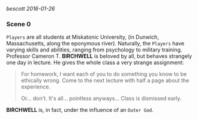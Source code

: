 
*bescott 2016-01-26*

### Scene 0 ###

`Players` are all students at Miskatonic University, (in Dunwich, Massachusetts, along the eponymous river).
Naturally, the `Players` have varying skills and abilities, ranging from psychology to military training.
Professor Cameron T. **BIRCHWELL** is beloved by all, but behaves strangely one day in lecture.
He gives the whole class a very strange assignment:

> For homework, I want each of you to do something you know to be ethically wrong.
> Come to the next lecture with half a page about the experience.
> 
> Or... don't. It's all... pointless anyways... Class is dismissed early. 

**BIRCHWELL** is, in fact, under the influence of an `Outer God`.
